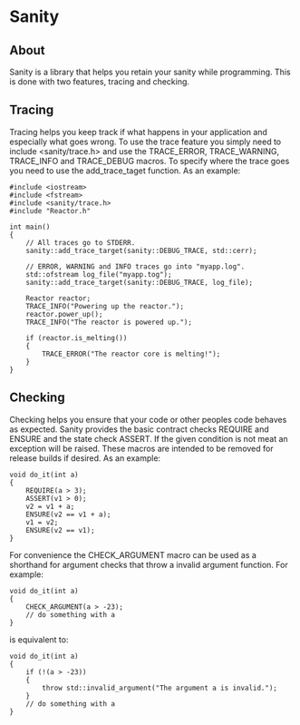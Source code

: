 
Sanity
======

About
-----

Sanity is a library that helps you retain your sanity while programming. This
is done with two features, tracing and checking. 

Tracing
-------

Tracing helps you keep track if what happens in your application and 
especially what goes wrong. To use the trace feature you simply need to
include <sanity/trace.h> and use the TRACE_ERROR, TRACE_WARNING, TRACE_INFO
and TRACE_DEBUG macros. To specify where the trace goes you need to use the 
add_trace_taget function. As an example:

    #include <iostream>
    #include <fstream>
    #include <sanity/trace.h>
    #include "Reactor.h"

    int main()
    {
        // All traces go to STDERR.
        sanity::add_trace_target(sanity::DEBUG_TRACE, std::cerr);
        
        // ERROR, WARNING and INFO traces go into "myapp.log".
        std::ofstream log_file("myapp.tog");
        sanity::add_trace_target(sanity::DEBUG_TRACE, log_file);
        
        Reactor reactor;
        TRACE_INFO("Powering up the reactor.");
        reactor.power_up();
        TRACE_INFO("The reactor is powered up.");
        
        if (reactor.is_melting())
        {
            TRACE_ERROR("The reactor core is melting!");
        }
    }

Checking
--------

Checking helps you ensure that your code or other peoples code behaves as 
expected. Sanity provides the basic contract checks REQUIRE and ENSURE and the 
state check ASSERT. If the given condition is not meat an exception will be 
raised. These macros are intended to be removed for release builds if desired.
As an example:

    void do_it(int a)
    {
        REQUIRE(a > 3);
        ASSERT(v1 > 0);
        v2 = v1 + a;
        ENSURE(v2 == v1 + a);
        v1 = v2;
        ENSURE(v2 == v1);
    }

For convenience the CHECK_ARGUMENT macro can be used as a shorthand for argument 
checks that throw a invalid argument function. For example:

    void do_it(int a)
    {
        CHECK_ARGUMENT(a > -23);
        // do something with a
    }

is equivalent to:

    void do_it(int a)
    {
        if (!(a > -23))
        {
            throw std::invalid_argument("The argument a is invalid.");
        }        
        // do something with a
    }
